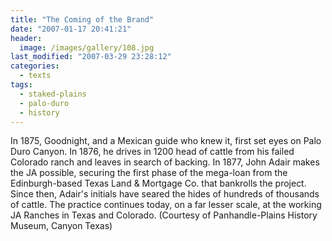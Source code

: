 ```yaml
---
title: "The Coming of the Brand"
date: "2007-01-17 20:41:21"
header:
  image: /images/gallery/108.jpg
last_modified: "2007-03-29 23:28:12"
categories:
  - texts
tags:
  - staked-plains
  - palo-duro
  - history   
---
```


In 1875, Goodnight, and a Mexican guide who knew it, first set eyes on Palo Duro Canyon. In 1876, he drives in 1200 head of cattle from his failed Colorado ranch and leaves in search of backing. In 1877, John Adair makes the JA possible, securing the first phase of the mega-loan from the Edinburgh-based Texas Land & Mortgage Co. that bankrolls the project. Since then, Adair's initials have seared the hides of hundreds of thousands of cattle. The practice continues today, on a far lesser scale, at the working JA Ranches in Texas and Colorado. (Courtesy of Panhandle-Plains History Museum, Canyon Texas)
